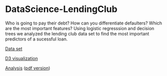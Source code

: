 # DataScience-LendingClub
Who is going to pay their debt? How can you differentiate defaulters? Which are the most important features? Using logistic regresssion and decision trees we analyzed the lending club data set to find the most important predictors of a sucessful loan.

[Data set](https://www.lendingclub.com/info/download-data.action)

[D3 visualization](https://bl.ocks.org/italosayan/aa0983474cffa3458485cd3eda3afbf9)

[Analysis](http://htmlpreview.github.io/?https://github.com/Italosayan/DataScience-LendingClub/blob/master/Livedemo.html)
([pdf version](https://github.com/Italosayan/DataScience-LendingClub/blob/master/Livedemo.pdf))
